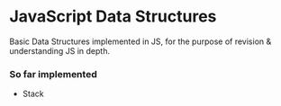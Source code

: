 # JavaScript Data Structures

Basic Data Structures implemented in JS, for the purpose of revision & understanding JS in depth.

### So far implemented

- Stack

